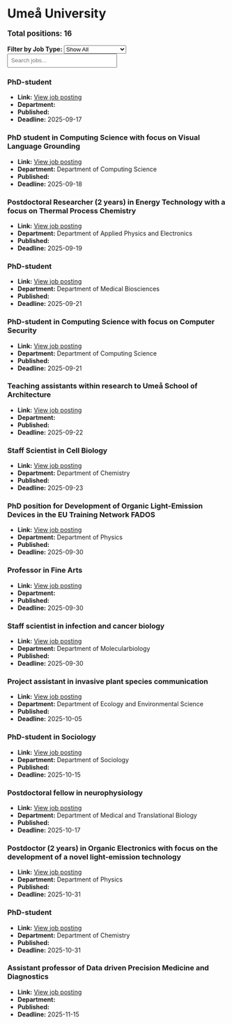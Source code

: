 # Umeå University
<p style="font-size: 1.2em; font-weight: bold;">Total positions: 16</p>


<div id="filters" style="margin: 1em 0;">
  <label for="filterType"><strong>Filter by Job Type:</strong></label>
  <select id="filterType" style="margin-right: 1em;">
    <option value="">Show All</option>
    <option value="PhD">PhD</option>
    <option value="Postdoc/Researcher">Postdoc/Researcher</option>
    <option value="Lecturer/Professor">Lecturer/Professor</option>
    <option value="Research Engineer">Research Engineer</option>    
    <option value="Other">Other</option>
  </select>
  <input type="text" id="jobFilter" placeholder="Search jobs..." style="padding: 0.5em; width: 50%;">
</div>

<div id="jobList">
<div class="job" data-type="None" style="margin-bottom: 1.5em;">

</div>

<div class="job" data-type="PhD" style="margin-bottom: 1.5em;">
<h3>PhD-student</h3>

- **Link:** [View job posting](https://www.umu.se/en/work-with-us/open-positions/phd-student-_856539/)
- **Department:** 
- **Published:** 
- **Deadline:** 2025-09-17

</div>

<div class="job" data-type="PhD" style="margin-bottom: 1.5em;">
<h3>PhD student in Computing Science with focus on Visual Language Grounding</h3>

- **Link:** [View job posting](https://www.umu.se/en/work-with-us/open-positions/phd-student-in-computing-science-with-focus-on-visual-language-grounding_851614/)
- **Department:** Department of Computing Science
- **Published:** 
- **Deadline:** 2025-09-18

</div>

<div class="job" data-type="Postdoc/Researcher" style="margin-bottom: 1.5em;">
<h3>Postdoctoral Researcher (2 years) in Energy Technology with a focus on Thermal Process Chemistry</h3>

- **Link:** [View job posting](https://www.umu.se/en/work-with-us/open-positions/postdoctoral-researcher-2-years-in-energy-technology-with-a-focus-on-thermal-process-chemistry_852814/)
- **Department:** Department of Applied Physics and Electronics
- **Published:** 
- **Deadline:** 2025-09-19

</div>

<div class="job" data-type="PhD" style="margin-bottom: 1.5em;">
<h3>PhD-student</h3>

- **Link:** [View job posting](https://www.umu.se/en/work-with-us/open-positions/phd-student-_854281/)
- **Department:** Department of Medical Biosciences
- **Published:** 
- **Deadline:** 2025-09-21

</div>

<div class="job" data-type="PhD" style="margin-bottom: 1.5em;">
<h3>PhD-student in Computing Science with focus on Computer Security</h3>

- **Link:** [View job posting](https://www.umu.se/en/work-with-us/open-positions/phd-student-in-computing-science-with-focus-on-computer-security_848581/)
- **Department:** Department of Computing Science
- **Published:** 
- **Deadline:** 2025-09-21

</div>

<div class="job" data-type="Other" style="margin-bottom: 1.5em;">
<h3>Teaching assistants within research to Umeå School of Architecture</h3>

- **Link:** [View job posting](https://www.umu.se/en/work-with-us/open-positions/teaching-assistants-within-research-to-umea-school-of-architecture_851301/)
- **Department:** 
- **Published:** 
- **Deadline:** 2025-09-22

</div>

<div class="job" data-type="Other" style="margin-bottom: 1.5em;">
<h3>Staff Scientist in Cell Biology</h3>

- **Link:** [View job posting](https://www.umu.se/en/work-with-us/open-positions/staff-scientist-in-cell-biology_852466/)
- **Department:** Department of Chemistry
- **Published:** 
- **Deadline:** 2025-09-23

</div>

<div class="job" data-type="PhD" style="margin-bottom: 1.5em;">
<h3>PhD position for Development of Organic Light-Emission Devices in the EU Training Network FADOS</h3>

- **Link:** [View job posting](https://www.umu.se/en/work-with-us/open-positions/phd-position-for-development-of-organic-light-emission-devices-in-the-eu-training-network-fados_852750/)
- **Department:** Department of Physics
- **Published:** 
- **Deadline:** 2025-09-30

</div>

<div class="job" data-type="Lecturer/Professor" style="margin-bottom: 1.5em;">
<h3>Professor in Fine Arts</h3>

- **Link:** [View job posting](https://www.umu.se/en/work-with-us/open-positions/professor-in-fine-arts_818703/)
- **Department:** 
- **Published:** 
- **Deadline:** 2025-09-30

</div>

<div class="job" data-type="Other" style="margin-bottom: 1.5em;">
<h3>Staff scientist in infection and cancer biology</h3>

- **Link:** [View job posting](https://www.umu.se/en/work-with-us/open-positions/staff-scientist-in-infection-and-cancer-biology_852844/)
- **Department:** Department of Molecularbiology
- **Published:** 
- **Deadline:** 2025-09-30

</div>

<div class="job" data-type="Other" style="margin-bottom: 1.5em;">
<h3>Project assistant in invasive plant species communication</h3>

- **Link:** [View job posting](https://www.umu.se/en/work-with-us/open-positions/project-assistant-in-invasive-plant-species-communication_855696/)
- **Department:** Department of Ecology and Environmental Science
- **Published:** 
- **Deadline:** 2025-10-05

</div>

<div class="job" data-type="PhD" style="margin-bottom: 1.5em;">
<h3>PhD-student in Sociology</h3>

- **Link:** [View job posting](https://www.umu.se/en/work-with-us/open-positions/phd-student-in-sociology_840856/)
- **Department:** Department of Sociology
- **Published:** 
- **Deadline:** 2025-10-15

</div>

<div class="job" data-type="Postdoc/Researcher" style="margin-bottom: 1.5em;">
<h3>Postdoctoral fellow in neurophysiology</h3>

- **Link:** [View job posting](https://www.umu.se/en/work-with-us/open-positions/postdoctoral-fellow-in-neurophysiology_848918/)
- **Department:** Department of Medical and Translational Biology
- **Published:** 
- **Deadline:** 2025-10-17

</div>

<div class="job" data-type="Postdoc/Researcher" style="margin-bottom: 1.5em;">
<h3>Postdoctor (2 years) in Organic Electronics with focus on the development of a novel light-emission technology</h3>

- **Link:** [View job posting](https://www.umu.se/en/work-with-us/open-positions/postdoctor-2-years-in-organic-electronics-with-focus-on-the-development-of-a-novel-light-emission-technology_852955/)
- **Department:** Department of Physics
- **Published:** 
- **Deadline:** 2025-10-31

</div>

<div class="job" data-type="PhD" style="margin-bottom: 1.5em;">
<h3>PhD-student</h3>

- **Link:** [View job posting](https://www.umu.se/en/work-with-us/open-positions/phd-student-_856371/)
- **Department:** Department of Chemistry
- **Published:** 
- **Deadline:** 2025-10-31

</div>

<div class="job" data-type="Lecturer/Professor" style="margin-bottom: 1.5em;">
<h3>Assistant professor of Data driven Precision Medicine and Diagnostics</h3>

- **Link:** [View job posting](https://www.umu.se/en/work-with-us/open-positions/assistant-professor-of-data-driven-precision-medicine-and-diagnostics_855584/)
- **Department:** 
- **Published:** 
- **Deadline:** 2025-11-15
</div></div>

<script>
document.addEventListener("DOMContentLoaded", function () {
  const typeSelect = document.getElementById('filterType');
  const textInput = document.getElementById('jobFilter');
  const jobBlocks = document.querySelectorAll('.job');

  function updateDisplay() {
    const selected = typeSelect.value.toLowerCase();
    const query = textInput.value.toLowerCase();

    jobBlocks.forEach(job => {
      const jobType = (job.dataset.type || "").toLowerCase();
      const matchesType = !selected || jobType === selected;
      const matchesQuery = job.textContent.toLowerCase().includes(query);
      job.style.display = (matchesType && matchesQuery) ? '' : 'none';
    });
  }

  typeSelect.addEventListener('change', updateDisplay);
  textInput.addEventListener('input', updateDisplay);
});
</script>
